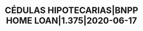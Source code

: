 ---
layout: asset
title: CÉDULAS HIPOTECARIAS|BNPP HOME LOAN|1.375|2020-06-17
isin: FR0011470921
---